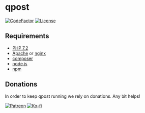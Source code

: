 # qpost

[![CodeFactor](https://www.codefactor.io/repository/github/qpost/qpost/badge)](https://www.codefactor.io/repository/github/qpost/qpost)
[![License](https://img.shields.io/github/license/qpost/qpost.svg)](https://github.com/qpost/qpost)

## Requirements
- [PHP 7.2](https://php.net/)
- [Apache](https://httpd.apache.org/) or [nginx](https://nginx.org/)
- [composer](https://getcomposer.org)
- [node.js](https://nodejs.org)
- [npm](https://www.npmjs.com/)

## Donations

In order to keep qpost running we rely on donations. Any bit helps!

[![Patreon](https://i.imgur.com/uA0sqOs.png)](https://patreon.com/Zeryther)
[![Ko-fi](https://i.imgur.com/8quFPiK.png)](https://ko-fi.com/Zeryther)
